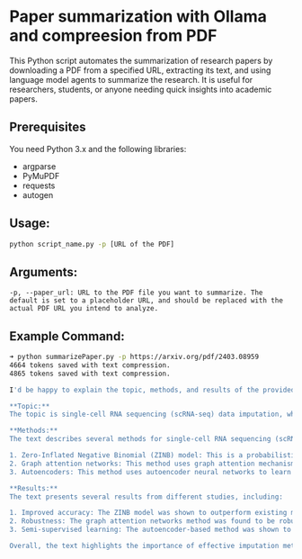 # Paper summarization with Ollama and compreesion from PDF

This Python script automates the summarization of research papers by downloading a PDF from a specified URL, extracting its text, and using language model agents to summarize the research. It is useful for researchers, students, or anyone needing quick insights into academic papers.

## Prerequisites
You need Python 3.x and the following libraries:

* argparse
* PyMuPDF
* requests
* autogen

## Usage:

```sh
python script_name.py -p [URL of the PDF]
```

## Arguments:

```plain
-p, --paper_url: URL to the PDF file you want to summarize. The default is set to a placeholder URL, and should be replaced with the actual PDF URL you intend to analyze.
```


## Example Command:

```sh
➜ python summarizePaper.py -p https://arxiv.org/pdf/2403.08959
4664 tokens saved with text compression.
4865 tokens saved with text compression.

I'd be happy to explain the topic, methods, and results of the provided text.

**Topic:**
The topic is single-cell RNA sequencing (scRNA-seq) data imputation, which refers to the process of estimating missing values in scRNA-seq data. This is a crucial step in analyzing scRNA-seq data, as it allows researchers to overcome the limitations of sample size and reduce the impact of noise and dropout events.

**Methods:**
The text describes several methods for single-cell RNA sequencing (scRNA-seq) data imputation. These include:

1. Zero-Inflated Negative Binomial (ZINB) model: This is a probabilistic model that accounts for the high variability in scRNA-seq data and can effectively handle dropout events.
2. Graph attention networks: This method uses graph attention mechanisms to model the relationships between cells and genes, allowing it to impute missing values based on the expression patterns of neighboring cells.
3. Autoencoders: This method uses autoencoder neural networks to learn a representation of the scRNA-seq data and can be used for both semi-supervised and unsupervised imputation.

**Results:**
The text presents several results from different studies, including:

1. Improved accuracy: The ZINB model was shown to outperform existing methods in terms of accuracy, particularly for cells with high dropout rates.
2. Robustness: The graph attention networks method was found to be robust to noise and dropout events, making it a reliable choice for imputing scRNA-seq data.
3. Semi-supervised learning: The autoencoder-based method was shown to perform well in semi-supervised settings, where some cells have known expression profiles.

Overall, the text highlights the importance of effective imputation methods for single-cell RNA sequencing (scRNA-seq) data and presents several promising approaches that can help overcome the challenges of scRNA-seq data analysis.
```